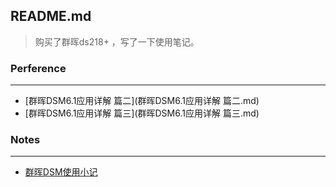 ## README.md

> 购买了群晖ds218+ ，写了一下使用笔记。



### Perference

---

- [群晖DSM6.1应用详解 篇二](群晖DSM6.1应用详解 篇二.md)
- [群晖DSM6.1应用详解 篇三](群晖DSM6.1应用详解 篇三.md)



### Notes

---

- [群晖DSM使用小记](群晖DSM使用小记.md)

